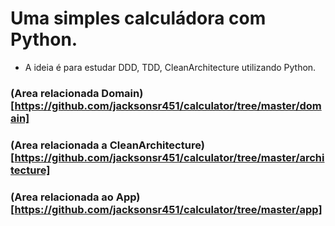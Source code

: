 # Uma simples calculádora com Python.

- A ideia é para estudar DDD, TDD, CleanArchitecture utilizando Python.

### (Area relacionada Domain)[https://github.com/jacksonsr451/calculator/tree/master/domain]

### (Area relacionada a CleanArchitecture)[https://github.com/jacksonsr451/calculator/tree/master/architecture]

### (Area relacionada ao App)[https://github.com/jacksonsr451/calculator/tree/master/app]

